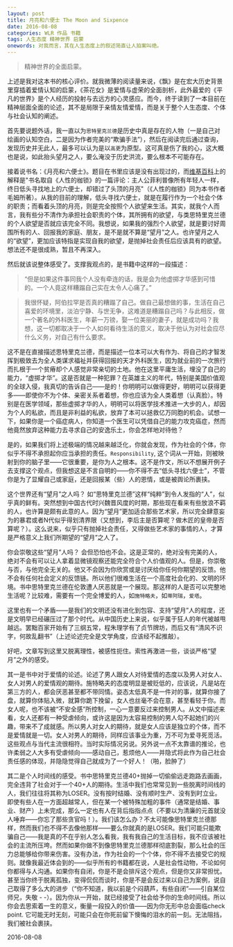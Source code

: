 ```yaml
---
layout: post
title: 月亮和六便士 The Moon and Sixpence
date: 2016-08-08
categories: WLR 作品 书籍
tags: 人生态度 精神世界 启蒙
onewords: 对我而言，其在人生态度上的叙述简直让人拍案叫绝。
---
```

> 精神世界的全面启蒙。

上述是我对这本书的核心评价。就我微薄的阅读量来说，《飘》是在宏大历史背景里穿插着爱情认知的启蒙，《茶花女》是爱情与虚荣的全面剖析，此外最爱的《平凡的世界》是个人经历的投射与去远方的心灵感应。而今，终于读到了一本目前在精神层面全面的论述，其不是局限于亲情友情爱情，而是关于整个人生态度、个体与社会认知的阐述。

首先要说题外话，我一直以为`思特里克兰德`是历史中真是存在的人物（一是自己对绘画的认知空白，二是因为作者完美的“欺骗手法”），然后在阅读完后通过查询，发现历史并无此人，最多可以认为是以`高更`为原型。这可真是伤了我的心，这大概也是说，如此抬头望月之人，要么淹没于历史洪流，要么根本不可能存在。

接着说书名：《月亮和六便士》。题目在书里应该是没有出现过的，而[维基百科](https://zh.wikipedia.org/wiki/%E6%9C%88%E4%BA%AE%E5%92%8C%E5%85%AD%E4%BE%BF%E5%A3%AB)上的解释是"书名取自《人性的枷锁》的一篇评论：主人公菲利普像所有年轻人一样，终日低头寻找地上的六便士，却错过了头顶的月亮"（《人性的枷锁》同为本书作者毛姆所著）。从我的目前的理解，低头寻找六便士，就是在履行作为一个社会个体的职责；而看着头顶的月亮，则是完全按照个人欲望来生活。其实，就我个人而言，我有些分不清作为承担社会职责的个体，其所拥有的欲望，与类思特里克兰德的个人欲望是否就应该完全不同。我想说，如果我的强烈个人欲望，就是要讨好周围所有的人、回报我的家庭、朋友，是不是就不算是“望月”之人。也许望月之人的“欲望”，更加应该特指是实现自我的欲望，是抛掉社会责任后应该具有的欲望。想法还不是很成熟，暂且不再深入。

然后就该说整体感受了。支撑我观点的，是书籍中这样的一段描述：

> “但是如果这件事同我个人没有牵连的话，我是会为他虚掷才华感到可惜的。一个人竟这样糟蹋自己实在太令人心痛了。”

> 我很怀疑，阿伯拉罕是否真的糟蹋了自己。做自己最想做的事，生活在自己喜爱的环境里，淡泊宁静、与世无争，这难道是糟蹋自己吗？与此相反，做一个著名的外科医生，年薪一万镑，娶一位美丽的妻子，就是成功吗？我想，这一切都取决于一个人如何看待生活的意义，取决于他认为对社会应尽什么义务，对自己有什么要求。

这不是在直接描述思特里克兰德，而是描述一位本可以大有作为、将自己的才智发挥到极致去为全人类谋求福祉并获得回报的天才外科医生，因为就业前的一次旅行而扎根于一个贫瘠却个人感觉非常亲切的土地。他在这里平庸生活，埋没了自己的能力，“虚掷才华”。这是否就是一种犯罪？在英雄主义的年代，特别是美国价值观的全球入侵，我真切的告诉自己——是的！你明明可以做得更好，明明可以获得更多——即使你不为个体、亲密关系者着想，你也应该为全人类着想（认真脸）。特别是在医学领域，那些虚掷才华的人，明明可以将医学技术推进一大步的人，却因为个人的私欲，而且是非利益的私欲，放弃了本可以拯救亿万同胞的机会。试想一下，如果你是一个癌症病人，你知道一个医生可以凭借自己的能力攻克癌症，然而他竟然放弃这种能力去寻求自己的安逸乐土，你会怎样地对待他？

是的，如果我们将上述极端的情况越来越泛化，你就会发现，作为社会的个体，你似乎不得不承担起你应当承担的责任。`Responsibility`, 这个词从一开始，则被映射到你的脑子里——它很重要，是你为人之根本。这不是作文，所以不想展开例子去支撑这个观点，但我想这是不言自明的——你不得不去“低头寻找六便士”，不管你是为了显耀自己或家庭，还是回报某（些）人的恩情，或是被舆论所裹挟。

这个世界还有“望月”之人吗？ 如“思特里克兰德”这样“纯粹”到令人发指的“人”，似乎真的鲜有。突然想到中国古代时兴魏晋风度的时期，那些现在看来有些放浪不羁的人，也许算是颇有此意的人。因为“望月”更加适合那些艺术家，所以完全肆意妄为的暴君或者N代似乎得划清界限（又想到，李后主是否算呢？做木匠的皇帝是否算呢？）。这么说来，似乎只有抛掉社会责任，又得做些艺术家的事情的人，才算是严格意义上我们所期望的“望月”之人了。

你会崇敬这些“望月”人吗？ 会但恐怕也不会。这是正常的，绝对没有完美的人，绝对不会有可以让人拿着显微镜观察还能完全符合个人价值观的人。但是，你崇敬与否，与他完全无关的。他又不会因为你欣赏或是讨厌给你任何你期望的反馈。他不会有任何社会定义的反馈链。所以他们很难生活在一个高度社会化的、文明的环境。书中思特里克兰德在伦敦遭人厌恶就是一个展现。那这样的人是否可以完整地生活呢？比较难，需要有一个完全博爱的人，如`施特略夫`，如`蒂阿瑞`，`爱塔`。

这里也有一个矛盾——是我们的文明还没有进化到包容、支持“望月”人的程度，还是文明早已经碾压过了那个时代。从中国历史上来说，似乎属于狂人的年代被越甩越远。罢黜百家开始有了三纲五常，程朱理学有了贞节牌坊，而后又有“清风不识字，何故乱翻书”（上述论述完全是文学角度，应该经不起推敲）。

好吧，文章写到这里又脱离理性，被感性扼住。索性再激进一些，谈谈严格“望月”之外的感受。

其一是书中对于爱情的论述。论述了男人跟女人对待爱情的态度以及男人对女人、女人对男人的爱情观的期待。施特略夫的态度明显是被贬低的，应该说，凡是站在第三方的人，都会厌恶甚至都不带同情。姿态太低真不是一件对的事，就算你接了盘，就算你体贴入微，就算你跪下挽留，女人也丝毫不会在意，甚至看轻于你。而女人呢，也不该被“不安全感”所控制，一心一意要反过来控制男人。从文中描述来看，女人还都有一种受虐倾向，或许这是因为太容易控制的男人勾不起她们的兴趣，带来不了成就感。所以男人对女人的期待，就是女人应该是独立的个体，而不是爱情就是一切。女人对男人的期待，同样应该事业为重，万不可为爱寻死觅活。这些观点与当代主流很相符。当时实际情况另说。另外说一点不太靠谱的推论，也许柔弱之人大多有受虐倾向——感动自己，惹烦他人——并隐式将此作为自己社会责任感的体现，并隐隐觉得自己就成为了一个好人！（啪，脸肿了）

其二是个人时间线的感受。书中思特里克兰德40+抛掉一切偷偷远走跑路去画画，完全违背了社会对于一个40+人的期待。生活中我们也常常见到一些脱离时间线的人，我们往往将其称为LOSER。没有按时结婚、没有顺时生产、没有到时立业。即使有些人在一方面超越常人，但在某一个被特殊加粗的事件（通常是结婚、事业、财产）上未完成，那么一定也有人在背后指指点点（不要以为清廉的元首就没人唾弃——你忘了那些贪官吗！）。我们该怎么办？不太可能像思特里克兰德那样，然而我们也不得不去像他那样——要么你就真的是LOSER。我们可能只能欺骗自己——我是真的不在乎别人怎么看我，我有我自己的生活目标，我不应该被社会的主流所压垮。然而如果你做不到像思特里克兰德那样彻底割裂，那么社会的压力总能够给你带来伤害。没有办法，作为社会的一个个体，你不得不去接受它的规则。就像我最近体会到的——似乎所有的书籍都在说，人是社会性动物，不论如何你都得与人沟通。如果你有自闭，你是不是会排斥这个观点，但是你又非常担忧。甚至当你终于脱离孤独，变得侃侃而谈时，你是不是会反过来以自己为案例，说自己取得了多么大的进步（“你不知道，我以前是个闷葫芦，有些自闭”——引自某位师兄，失敬 - -）。因为你从一开始，就已经接受了社会给予你的生命时间线。所以你会去思索着一生的意义，衡量一段投入的价值——因为你无形中总会面临check point. 它可能无时无刻，可能只会在你死前留下懊悔的泪水的前一刻。无法阻挡，我们被社会裹挟。


2016-08-08